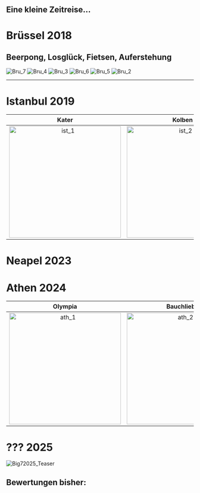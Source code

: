 ## Eine kleine Zeitreise...

# Brüssel 2018

## Beerpong, Losglück, Fietsen, Auferstehung

![Bru_7](./images/bru_7.jpg)
![Bru_4](./images/bru_4.jpg)
![Bru_3](./images/bru_3.JPG)
![Bru_6](./images/bru_6.jpg)
![Bru_5](./images/bru_5.jpg)
![Bru_2](./images/bru_2.JPG)


---
# Istanbul 2019

Kater | Kolben | Karaköy
:---: | :---: | :---:
<img src="./ist_1.JPG" alt="ist_1" width=300px/> | <img src="./ist_2.JPG" alt="ist_2" width=300px/> | <img src="ist_3.jpg" alt="ist_3" width=300px/>

# Neapel 2023

# Athen 2024

Olympia | Bauchliebe | Abfahrt
:---: | :---: | :---:
<img src="./ath_1.jpg" alt="ath_1" width=300px/> | <img src="./ath_2.jpg" alt="ath_2" width=300px/> | <img src="ath_3.jpg" alt="ath_3" width=300px/>

# ??? 2025

![Big72025_Teaser](./big6_dalle.png)

## Bewertungen bisher:
